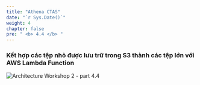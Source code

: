 ```yaml
---
title: "Athena CTAS"
date: "`r Sys.Date()`"
weight: 4
chapter: false
pre: " <b> 4.4 </b> "
---
```


### Kết hợp các tệp nhỏ được lưu trữ trong S3 thành các tệp lớn với AWS Lambda Function

![Architecture Workshop 2 - part 4.4](/ws2-bussiness-intelligence-system-aws/images/4/arch4.4.png?featherlight=false&width=60pc)

